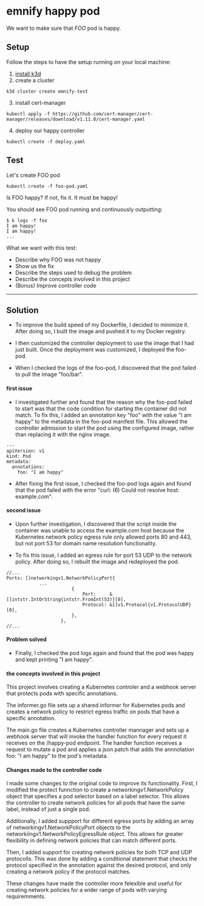 # emnify happy pod

We want to make sure that _FOO_ pod is happy.

## Setup

Follow the steps to have the setup running on your local machine:

1. [install k3d](https://k3d.io/v5.4.7/#installation)
2. create a cluster
```shell
k3d cluster create emnify-test
```
3. install cert-manager
```shell
kubectl apply -f https://github.com/cert-manager/cert-manager/releases/download/v1.11.0/cert-manager.yaml
```
4. deploy our happy controller
```shell
kubectl create -f deploy.yaml
```

## Test
Let's create FOO pod
```shell
kubectl create -f foo-pod.yaml
```

Is FOO happy? If not, fix it. It must be happy!

You should see FOO pod running and continuously outputting:
```shell
$ k logs -f foo
I am happy!
I am happy!
...
```

What we want with this test:
- Describe why FOO was not happy
- Show us the fix
- Describe the steps used to debug the problem
- Describe the concepts involved in this project
- (Bonus) Improve controller code

------------------------------------------------------------------------
## Solution
- To improve the build speed of my Dockerfile, I decided to minimize it. After doing so, I built the image and pushed it to my Docker registry.

- I then customized the controller deployment to use the image that I had just built. Once the deployment was customized, I deployed the foo-pod.

- When I checked the logs of the foo-pod, I discovered that the pod failed to pull the image "foo/bar".

#### first issue
- I investigated further and found that the reason why the foo-pod failed to start was that the code condition for starting the container did not match. To fix this, I added an annotation key "foo" with the value "I am happy" to the metadata in the foo-pod manifest file. This allowed the controller admission to start the pod using the configured image, rather than replacing it with the nginx image.
```
---
apiVersion: v1
kind: Pod
metadata:
  annotations:
    foo: "I am happy"
```
- After fixing the first issue, I checked the foo-pod logs again and found that the pod failed with the error "curl: (6) Could not resolve host: example.com".

#### second issue
- Upon further investigation, I discovered that the script inside the container was unable to access the example.com host because the Kubernetes network policy egress rule only allowed ports 80 and 443, but not port 53 for domain name resolution functionality.

- To fix this issue, I added an egress rule for port 53 UDP to the network policy. After doing so, I rebuilt the image and redeployed the pod.
```
//...
Ports: []networkingv1.NetworkPolicyPort{
            ...
						{
							Port:     &[]intstr.IntOrString{intstr.FromInt(53)}[0],
							Protocol: &[]v1.Protocol{v1.ProtocolUDP}[0],
						},
					},
//...
```
#### Problem solved
- Finally, I checked the pod logs again and found that the pod was happy and kept printing "I am happy".

#### the concepts involved in this project
This project involves creating a Kubernetes controler and a webhook server that protects pods with specific annotations.

The informer.go file sets up a shared informer for Kubernetes pods and creates a network policy to restrict egress traffic on pods that have a specific annotation. 

The main.go file creates a Kubernetes controller mannager and sets up a webhook server that will invoke the handler function for every request it receives on the /happy-pod endpoint. The handler function receives a request to mutate a pod and applies a json patch that adds the annnotation foo: "I am happy" to the pod's metadata.

#### Changes made to the controller code

I made some changes to the original code to improve its functionality. First, I modified the protect funnction to create a networkingv1.NetworkPolicy object that specifies a pod selector based on a label selector. This allows the controller to create network policies for all pods that have the same label, instead of just a single pod.

Additionally, I added suppport for different egress ports by adding an array of networkingv1.NetworkPolicyPort objects to the networkiingv1.NetworkPolicyEgressRule object. This allows for greater flexibility in defining network policies that can match different ports.

Then, I added support for creating network policies for both TCP and UDP protocolls. This was done by adding a conditional statement that checks the protocol specified in the annotation against the desired protocol, and only creating a network policy if the protocol matches.

These changes have made the controller more felexible and useful for creating network policies for a wider range of pods with varying requiremments.